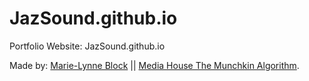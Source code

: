 # JazSound.github.io
Portfolio Website: JazSound.github.io

Made by: [Marie-Lynne Block](http://github.com/MarieLynneBlock) || [Media House The Munchkin Algorithm](http://github.com/TheMunchkinAlgorithm).
